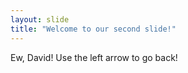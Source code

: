```yaml
---
layout: slide
title: "Welcome to our second slide!"
---
```

Ew, David!
Use the left arrow to go back!
